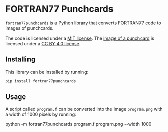 # FORTRAN77 Punchcards

`fortran77punchcards` is a Python library that converts FORTRAN77 code to images of punchcards.

The code is licensed under a [MIT license](LICENSE). The [image of a punchcard]() is licensed
under a [CC BY 4.0 license](LICENSE-CC).

## Installing

This library can be installed by running:

```bash
pip install fortran77punchcards
```

## Usage

A script called `program.f` can be converted into the image `program.png` with a width
of 1000 pixels by running:

python -m fortran77punchcards program.f program.png --width 1000
